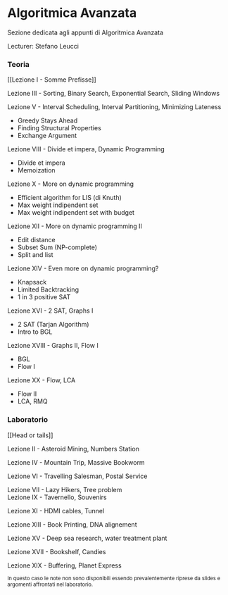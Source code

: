 

# Algoritmica Avanzata

Sezione dedicata agli appunti di Algoritmica Avanzata

Lecturer: Stefano Leucci

### Teoria

[[Lezione I - Somme Prefisse]]

Lezione III - Sorting, Binary Search, Exponential Search, Sliding Windows

Lezione V - Interval Scheduling, Interval Partitioning, Minimizing Lateness
- Greedy Stays Ahead
- Finding Structural Properties
- Exchange Argument 

Lezione VIII - Divide et impera, Dynamic Programming
- Divide et impera
- Memoization

Lezione X - More on dynamic programming
- Efficient algorithm for LIS (di Knuth)
- Max weight indipendent set
- Max weight indipendent set with budget

Lezione XII - More on dynamic programming II
- Edit distance
- Subset Sum (NP-complete)
- Split and list

Lezione XIV - Even more on dynamic programming?
- Knapsack
- Limited Backtracking
- 1 in 3 positive SAT

Lezione XVI - 2 SAT, Graphs I
- 2 SAT (Tarjan Algorithm)
- Intro to BGL

Lezione XVIII - Graphs II, Flow I
- BGL
- Flow I

Lezione XX - Flow, LCA
- Flow II
- LCA, RMQ


### Laboratorio

[[Head or tails]]

Lezione II - Asteroid Mining, Numbers Station

Lezione IV - Mountain Trip, Massive Bookworm 

Lezione VI - Travelling Salesman, Postal Service              

Lezione VII - Lazy Hikers, Tree problem                                                                                                  
Lezione IX - Tavernello, Souvenirs

Lezione XI - HDMI cables, Tunnel

Lezione XIII - Book Printing, DNA alignement

Lezione XV - Deep sea research, water treatment plant

Lezione XVII - Bookshelf, Candies

Lezione XIX - Buffering, Planet Express

<small> In questo caso le note non sono disponibili essendo prevalentemente riprese da slides e argomenti affrontati nel laboratorio.</small>

